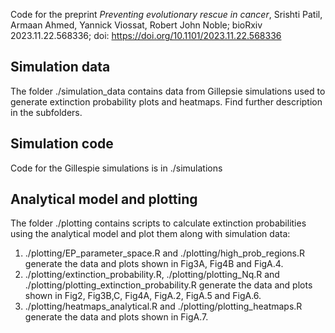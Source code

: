 Code for the preprint _Preventing evolutionary rescue in cancer_, Srishti Patil, Armaan Ahmed, Yannick Viossat, Robert John Noble; bioRxiv 2023.11.22.568336; doi: https://doi.org/10.1101/2023.11.22.568336

## Simulation data
The folder ./simulation_data contains data from Gillepsie simulations used to generate extinction probability plots and heatmaps. Find further description in the subfolders.

## Simulation code
Code for the Gillespie simulations is in ./simulations

## Analytical model and plotting
The folder ./plotting contains scripts to calculate extinction probabilities using the analytical model and plot them along with simulation data:

1) ./plotting/EP_parameter_space.R and ./plotting/high_prob_regions.R generate the data and plots shown in Fig3A, Fig4B and FigA.4.
2) ./plotting/extinction_probability.R, ./plotting/plotting_Nq.R and ./plotting/plotting_extinction_probability.R generate the data and plots shown in Fig2, Fig3B,C, Fig4A, FigA.2, FigA.5 and FigA.6.
3) ./plotting/heatmaps_analytical.R and ./plotting/plotting_heatmaps.R generate the data and plots shown in FigA.7.
